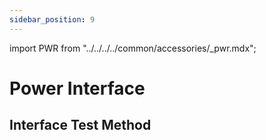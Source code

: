 ```yaml
---
sidebar_position: 9
---
```


import PWR from "../../../../common/accessories/\_pwr.mdx";

# Power Interface

## Interface Test Method

<PWR model_img="/img/rock5c/rock5c-power.webp" />
